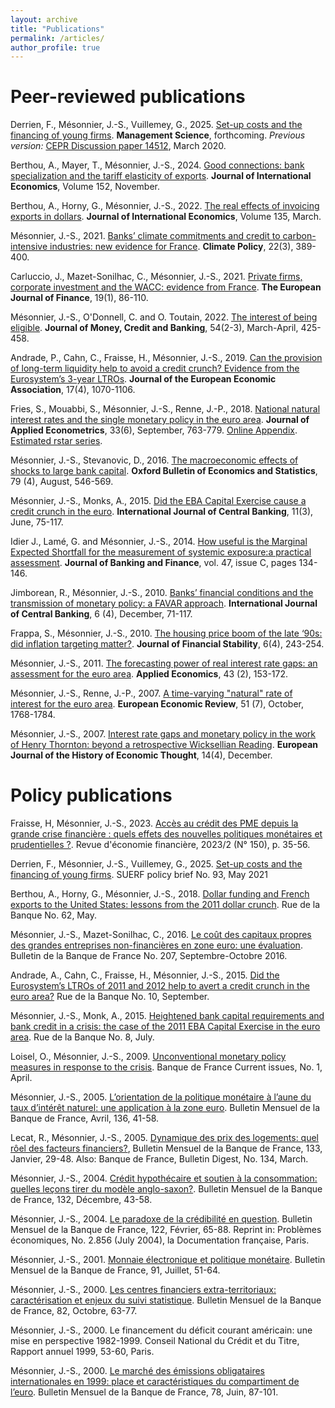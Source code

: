 ```yaml
---
layout: archive
title: "Publications"
permalink: /articles/
author_profile: true
---
```


# Peer-reviewed publications
Derrien, F., Mésonnier, J.-S., Vuillemey, G., 2025. [Set-up costs and the financing of young firms](https://www.dropbox.com/scl/fi/45h868di13amjz15n60u2/DMV_paper_20250117.pdf?rlkey=54n9hcf27qx93tt4hefyy3qwn&dl=0). **Management Science**, forthcoming.
_Previous version:_ [CEPR Discussion paper 14512](https://econpapers.repec.org/RePEc:cpr:ceprdp:14512), March 2020.

Berthou, A., Mayer, T., Mésonnier, J.-S., 2024. [Good connections: bank specialization and the tariff elasticity of exports](https://www.sciencedirect.com/science/article/pii/S002219962400148X?dgcid=author). **Journal of International
Economics**, Volume 152, November.

Berthou, A., Horny, G., Mésonnier, J.-S., 2022. [The real effects of invoicing exports in dollars](https://www.sciencedirect.com/science/article/pii/S0022199622000010?dgcid=coauthor). **Journal of International
Economics**, Volume 135, March.

Mésonnier, J.-S., 2021. [Banks’ climate commitments and credit to carbon-intensive industries: new evidence for France](https://www.tandfonline.com/doi/full/10.1080/14693062.2021.2012121). **Climate Policy**, 22(3), 389-400.

Carluccio, J., Mazet-Sonilhac, C., Mésonnier, J.-S., 2021. [Private firms, corporate investment and the WACC: evidence from France](https://www.tandfonline.com/doi/full/10.1080/1351847X.2021.1955463). **The European Journal of Finance**, 19(1), 86-110.

Mésonnier, J.-S., O'Donnell, C. and O. Toutain, 2022. [The interest of being eligible](https://onlinelibrary.wiley.com/doi/10.1111/jmcb.12851). **Journal of Money, Credit and Banking**, 54(2-3), March-April, 425-458.

Andrade, P., Cahn, C., Fraisse, H., Mésonnier, J.-S., 2019. [Can the provision of long-term liquidity help to avoid a credit crunch? Evidence from the Eurosystem’s 3-year LTROs](https://doi.org/10.1093/jeea/jvy020). **Journal of the European Economic Association**, 17(4), 1070-1106.

Fries, S., Mouabbi, S., Mésonnier, J.-S., Renne, J.-P., 2018. [National natural interest rates and the single monetary policy in the euro area](https://onlinelibrary.wiley.com/doi/abs/10.1002/jae.2637). **Journal of Applied Econometrics**, 33(6), September, 763-779. [Online Appendix](https://www.dropbox.com/s/eff1tqeu9tliba9/appendix_FMMR_R%26RJAE_accepted_independent.pdf). [Estimated rstar series](https://www.dropbox.com/s/ilugcsu47siuxbo/newseries_baseline_accepted_4web.xls). 

Mésonnier, J.-S., Stevanovic, D., 2016. [The macroeconomic effects of shocks to large bank capital](http://onlinelibrary.wiley.com/doi/10.1111/obes.12162/full). **Oxford Bulletin of Economics and Statistics**, 79 (4), August, 546-569.

Mésonnier, J.-S., Monks, A., 2015. [Did the EBA Capital Exercise cause a credit crunch in the euro](http://www.ijcb.org/journal/ijcb15q3a2.html). **International Journal of Central Banking**, 11(3), June, 75-117.

Idier J., Lamé, G. and Mésonnier, J.-S., 2014. [How useful is the Marginal Expected Shortfall for the measurement of systemic exposure:a practical assessment](http://econpapers.repec.org/RePEc:eee:jbfina:v:47:y:2014:i:c:p:134-146). **Journal of Banking and Finance**, vol. 47, issue C, pages 134-146.

Jimborean, R., Mésonnier, J.-S., 2010. [Banks’ financial conditions and the transmission of monetary policy: a FAVAR approach](http://econpapers.repec.org/RePEc:ijc:ijcjou:y:2010:q:4:a:4). **International Journal of Central Banking**, 6 (4), December, 71-117.

Frappa, S., Mésonnier, J.-S., 2010. [The housing price boom of the late ‘90s: did inflation targeting matter?](http://econpapers.repec.org/RePEc:eee:finsta:v:6:y:2010:i:4:p:243-254). **Journal of Financial Stability**, 6(4), 243-254.

Mésonnier, J.-S., 2011. [The forecasting power of real interest rate gaps: an assessment for the euro area](http://econpapers.repec.org/RePEc:taf:applec:v:43:y:2011:i:2:p:153-172). **Applied Economics**, 43 (2), 153-172.

Mésonnier, J.-S., Renne, J.-P., 2007. [A time-varying "natural" rate of interest for the euro area](http://econpapers.repec.org/RePEc:eee:eecrev:v:51:y:2007:i:7:p:1768-1784). **European Economic Review**, 51 (7), October, 1768-1784. 

Mésonnier, J.-S., 2007. [Interest rate gaps and monetary policy in the work of Henry Thornton: beyond a retrospective Wicksellian Reading](http://econpapers.repec.org/RePEc:taf:eujhet:v:14:y:2007:i:4:p:657-680). **European Journal of the History of Economic Thought**, 14(4), December.


# Policy publications

Fraisse, H, Mésonnier, J.-S., 2023. [Accès au crédit des PME depuis la grande crise financière : quels effets des nouvelles politiques monétaires et prudentielles ?](https://www.cairn.info/revue-d-economie-financiere-2023-2-page-35.htm). Revue d'économie financière, 2023/2 (N° 150), p. 35-56. 

Derrien, F., Mésonnier, J.-S., Vuillemey, G., 2025. [Set-up costs and the financing of young firms](https://www.suerf.org/suer-policy-brief/25303/set-up-costs-and-the-financing-of-young-firms). SUERF policy brief No. 93, May 2021

Berthou, A., Horny, G., Mésonnier, J.-S., 2018. [Dollar funding and French exports to the United States: lessons from the 2011 dollar crunch](https://publications.banque-france.fr/sites/default/files/medias/documents/818161_rdb62_en_v3.pdf). Rue de la Banque No. 62, May.

Mésonnier, J.-S., Mazet-Sonilhac, C., 2016. [Le coût des capitaux propres des grandes entreprises non-financières en zone euro: une évaluation](https://publications.banque-france.fr/sites/default/files/medias/documents/bulletin-de-la-banque-de-france_207_2016-09-10.pdf#page=33). Bulletin de la Banque de France No. 207, Septembre-Octobre 2016.

Andrade, A., Cahn, C., Fraisse, H., Mésonnier, J.-S., 2015. [Did the Eurosystem’s LTROs of 2011 and 2012 help to avert a credit crunch in the euro area?](https://publications.banque-france.fr/sites/default/files/medias/documents/rue-de-la-banque_10_2015-09_en.pdf) Rue de la Banque No. 10, September.

Mésonnier, J.-S., Monk, A., 2015. [Heightened bank capital requirements and bank credit in a crisis: the case of the 2011 EBA Capital Exercise in the euro area](https://publications.banque-france.fr/sites/default/files/medias/documents/rue-de-la-banque_08_2015-07_en.pdf). Rue de la Banque No. 8, July.

Loisel, O., Mésonnier, J.-S., 2009. [Unconventional monetary policy measures in response to the crisis](https://econpapers.repec.org/paper/bfrcuriss/1.htm). Banque de France Current issues, No. 1, April.

Mésonnier, J.-S., 2005. [L’orientation de la politique monétaire à l’aune du taux d’intérêt naturel: une application à la zone euro](https://publications.banque-france.fr/sites/default/files/medias/documents/bulletin-de-la-banque-de-france_136_2005-04.pdf#page=47). Bulletin Mensuel de la Banque de France, Avril, 136, 41-58. 

Lecat, R., Mésonnier, J.-S., 2005. [Dynamique des prix des logements: quel rôel des facteurs financiers?](https://publications.banque-france.fr/sites/default/files/medias/documents/bulletin-de-la-banque-de-france_133_2005-01.pdf#page=35), Bulletin Mensuel de la Banque de France, 133, Janvier, 29-48. Also: Banque de France, Bulletin Digest, No. 134, March.

Mésonnier, J.-S., 2004. [Crédit hypothécaire et soutien à la consommation: quelles leçons tirer du modèle anglo-saxon?](https://publications.banque-france.fr/sites/default/files/medias/documents/bulletin-de-la-banque-de-france_132_2004-12.pdf#page=49). Bulletin Mensuel de la Banque de France, 132, Décembre, 43-58. 

Mésonnier, J.-S., 2004. [Le paradoxe de la crédibilité en question](https://publications.banque-france.fr/sites/default/files/medias/documents/bulletin-de-la-banque-de-france_122_2004-02.pdf#page=71 ). Bulletin Mensuel de la Banque de France, 122, Février, 65-88. Reprint in: Problèmes économiques, No. 2.856 (July 2004), la Documentation française, Paris. 

Mésonnier, J.-S., 2001. [Monnaie électronique et politique monétaire](https://publications.banque-france.fr/sites/default/files/medias/documents/bulletin-de-la-banque-de-france_91_2001-07.pdf#page=51). Bulletin Mensuel de la Banque de France, 91, Juillet, 51-64.

Mésonnier, J.-S., 2000. [Les centres financiers extra-territoriaux: caractérisation et enjeux du suivi statistique](https://publications.banque-france.fr/sites/default/files/medias/documents/bulletin-de-la-banque-de-france_82_2000-10.pdf#page=59). Bulletin Mensuel de la Banque de France, 82, Octobre, 63-77.

Mésonnier, J.-S., 2000. Le financement du déficit courant américain: une mise en perspective 1982-1999. Conseil National du Crédit et du Titre, Rapport annuel 1999, 53-60, Paris.

Mésonnier, J.-S., 2000. [Le marché des émissions obligataires internationales en 1999: place et caractéristiques du compartiment de l’euro](https://publications.banque-france.fr/sites/default/files/medias/documents/bulletin-de-la-banque-de-france_78_2000-06.pdf#page=87). Bulletin Mensuel de la Banque de France, 78, Juin, 87-101.
